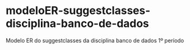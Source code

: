 # modeloER-suggestclasses-disciplina-banco-de-dados
Modelo ER do suggestclasses da disciplina banco de dados 1º período
